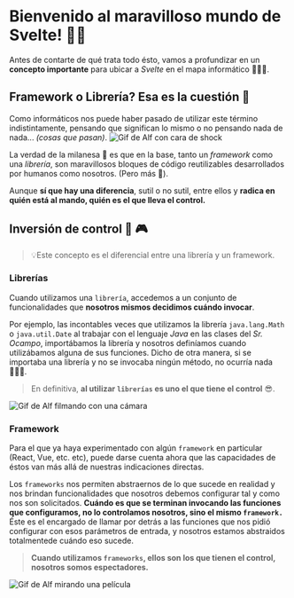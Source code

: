
# Bienvenido al maravilloso mundo de Svelte! 🙌✨

Antes de contarte de qué trata todo ésto, vamos a profundizar en un **concepto importante** para ubicar a *Svelte* en el mapa informático 🧑🏻‍💻.


## Framework o Librería? Esa es la cuestión 🤔

Como informáticos nos puede haber pasado de utilizar este término indistintamente, pensando que significan lo mismo o no pensando nada de nada... *(cosas que pasan)*.
![Gif de Alf con cara de shock](https://media.giphy.com/media/yEtv1wWZpmG2s/giphy.gif)

La verdad de la milanesa 🥩 es que en la base, tanto un *framework* como una *librería*, son maravillosos bloques de código reutilizables desarrollados por humanos como nosotros. (Pero más 🚀).

Aunque **sí que hay una diferencia**, sutil o no sutil, entre ellos y **radica en quién está al mando, quién es el que lleva el control.**

## Inversión de control 🔄 🎮

  > 💡Este concepto es el diferencial entre una librería y un framework.

### Librerías
Cuando utilizamos una `librería`, accedemos a un conjunto de funcionalidades que **nosotros mismos decidimos cuándo invocar**.

Por ejemplo, las incontables veces que utilizamos la librería `java.lang.Math` o `java.util.Date` al trabajar con el lenguaje *Java* en las clases del *Sr. Ocampo*, importábamos la librería y nosotros definíamos cuando utilizábamos alguna de sus funciones. Dicho de otra manera, si se importaba una librería y no se invocaba ningún método, no ocurría nada 🤷🏻‍♀️.

> En definitiva, **al utilizar `librerías` es uno el que tiene el control** 😎.

![Gif de Alf filmando con una cámara](https://media.giphy.com/media/7J1llSYGJhKQJpVS9V/giphy.gif)

### Framework
Para el que ya haya experimentado con algún `framework` en particular (React, Vue, etc. etc), puede darse cuenta ahora que las capacidades de éstos van más allá de nuestras indicaciones directas.

Los `frameworks` nos permiten abstraernos de lo que sucede en realidad y nos brindan funcionalidades que nosotros debemos configurar tal y como nos son solicitados. **Cuándo es que se terminan invocando las funciones que configuramos, no lo controlamos nosotros, sino el mismo `framework.`** Éste es el encargado de llamar por detrás a las funciones que nos pidió configurar con esos parámetros de entrada, y nosotros estamos abstraidos totalmentede cuándo eso sucede.

> **Cuando utilizamos `frameworks`, ellos son los que tienen el control, nosotros somos espectadores.**

![Gif de Alf mirando una película](https://media.giphy.com/media/Jn6UleOajZxAY/giphy.gif)
